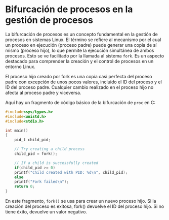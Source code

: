 # Bifurcación de procesos en la gestión de procesos

La bifurcación de procesos es un concepto fundamental en la gestión de procesos en sistemas Linux. El término se refiere al mecanismo por el cual un proceso en ejecución (proceso padre) puede generar una copia de sí mismo (proceso hijo), lo que permite la ejecución simultánea de ambos procesos. Esto se ve facilitado por la llamada al sistema `fork`. Es un aspecto destacado para comprender la creación y el control de procesos en un entorno Linux.

El proceso hijo creado por fork es una copia casi perfecta del proceso padre con excepción de unos pocos valores, incluido el ID del proceso y el ID del proceso padre. Cualquier cambio realizado en el proceso hijo no afecta al proceso padre y viceversa.

Aquí hay un fragmento de código básico de la bifurcación de `proc` en C:

```c
#include<sys/types.h>
#include<unistd.h>
#include<stdio.h>

int main()
{
    pid_t child_pid;

    // Try creating a child process
    child_pid = fork();

    // If a child is successfully created
    if(child_pid >= 0)
    printf("Child created with PID: %d\n", child_pid);
    else
    printf("Fork failed\n");
    return 0;
}
```

En este fragmento, `fork()` se usa para crear un nuevo proceso hijo. Si la creación del proceso es exitosa, fork() devuelve el ID del proceso hijo. Si no tiene éxito, devuelve un valor negativo.
